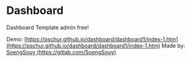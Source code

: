 # Dashboard

Dashboard Template admin free!

Demo: [https://pschur.github.io/dashboard/dashboard1/index-1.htm](https://pschur.github.io/dashboard/dashboard1/index-1.htm)
Made by: [SoengSouy (https://gitlab.com/SoengSouy)](https://gitlab.com/SoengSouy)
